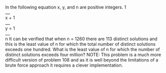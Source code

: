   In the following equation x, y, and n are positive integers.        1<br /><img src="images/blackdot.gif" width="15" height="1" alt="" /><br /> x   +   1<br /><img src="images/blackdot.gif" width="15" height="1" alt="" /><br /> y   =   1<br /><img src="images/blackdot.gif" width="15" height="1" alt="" /><br /> n        It can be verified that when n = 1260 there are 113 distinct solutions and this is the least value of n for which the total number of distinct solutions exceeds one hundred.  What is the least value of n for which the number of distinct solutions exceeds four million?  NOTE: This problem is a much more difficult version of problem 108 and as it is well beyond the limitations of a brute force approach it requires a clever implementation.  